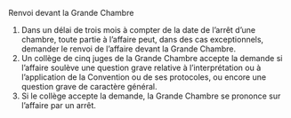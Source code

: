 Renvoi devant la Grande Chambre
1. Dans un délai de trois mois à compter de la date de l’arrêt
d’une chambre, toute partie à l’affaire peut, dans des cas
exceptionnels, demander le renvoi de l’affaire devant la Grande
Chambre.
2. Un collège de cinq juges de la Grande Chambre accepte
la demande si l’affaire soulève une question grave relative à
l’interprétation ou à l’application de la Convention ou de ses
protocoles, ou encore une question grave de caractère général.
3. Si le collège accepte la demande, la Grande Chambre se
prononce sur l’affaire par un arrêt.